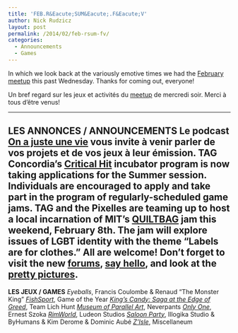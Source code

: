 ```yaml
---
title: 'FEB.R&Eacute;SUM&Eacute;.F&Eacute;V'
author: Nick Rudzicz
layout: post
permalink: /2014/02/feb-rsum-fv/
categories:
  - Announcements
  - Games
---
```



In which we look back at the variously emotive times we had the <a href="{{ site.baseurl }}/2014/01/meetup-feb-5-fv/">February meetup</a> this past Wednesday.
Thanks for coming out, everyone!



Un bref regard sur les jeux et activit&eacute;s du <a href="{{ site.baseurl }}/2014/01/meetup-feb-5-fv/">meetup</a> de mercredi soir.
Merci &agrave; tous d&#8217;&ecirc;tre venus!
 &nbsp;


---
<strong>LES ANNONCES / ANNOUNCEMENTS</strong>
 Le podcast <a href="http://www.onajusteunevie.ca/">On a juste une vie</a> vous invite &agrave; venir parler de vos projets et de vos jeux &agrave; leur &eacute;mission.
TAG Concordia&#8217;s <a href="http://www.criticalhitmontreal.ca/">Critical Hit</a> incubator program is now taking applications for the Summer session. Individuals are encouraged to apply and take part in the program of regularly-scheduled game jams.
TAG and the Pixelles are teaming up to host a local incarnation of MIT&#8217;s <a href="http://pixelles.ca/blog/2014/01/quiltbag-jam">QUILTBAG</a> jam this weekend, February 8th. The jam will explore issues of LGBT identity with the theme &#8220;Labels are for clothes.&#8221; All are welcome!
Don&#8217;t forget to visit the new <a href="http://forum.mrgs.ca/">forums</a>, <a href="http://forum.mrgs.ca/t/welcome-to-the-new-mrgs-slmr-forum/15">say hello</a>, and look at the <a href="http://forum.mrgs.ca/t/moving-pictures/22">pretty pictures</a>.
---
<strong>LES JEUX / GAMES</strong>
<em>Eyeballs</em>, Francis Coulombe &#038; Renaud &#8220;The Monster King&#8221;
 <em><a href="http://www.thegoty.com/fishsport">FishSport</a></em>, Game of the Year
 <em><a href="http://teamlichhunt.itch.io/kings-candy---saga-at-the-edge-of-greed">King&#8217;s Candy: Saga at the Edge of Greed</a></em>, Team Lich Hunt
 <em><a href="http://technobeanie.com/stuff/games/Museum/">Museum of Parallel Art</a></em>, Neverpants
 <em><a href="http://www.rebelbinary.com/OnlyOne/">Only One</a></em>, Ernest Szoka
 <em><a href="http://rimworldgame.com/">RimWorld</a></em>, Ludeon Studios
 <em><a href="https://www.facebook.com/SaloonPartyGame">Saloon Party</a></em>, Illogika Studio &#038; ByHumans &#038; Kim Derome &#038; Dominic Aub&eacute;
 <em><a href="http://globalgamejam.org/2014/games/zisle">Z&#8217;Isle</a></em>, Miscellaneum
 &nbsp;
 &nbsp;

